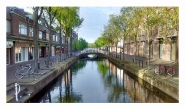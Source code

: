 <!-- 
.. title: پیاده‌روی در دلفت-عصر سیزده می دوهزار و پانزده
.. slug: 2015-05-13-lopen-in-delft
.. date: 2015-05-13 20:14:54 UTC+02:00
.. tags: 
.. category: پیاده‌روی در دلفت
.. link: 
.. description: 
.. type: text
-->

![delft](/20150513_delft_small.jpg)


